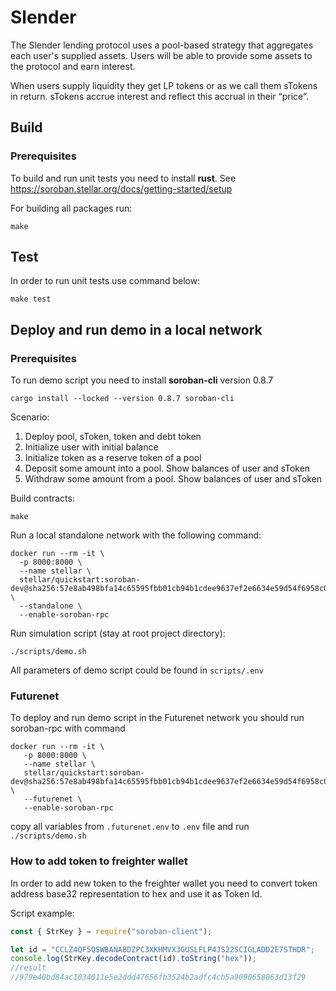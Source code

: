 # Slender

The Slender lending protocol uses a pool-based strategy that aggregates each user's supplied assets. Users will be able to provide some assets to the protocol and earn interest.

When users supply liquidity they get LP tokens or as we call them sTokens in return. sTokens accrue interest and reflect this accrual in their “price”.

## Build

### Prerequisites

To build and run unit tests you need to install **rust**. See https://soroban.stellar.org/docs/getting-started/setup

For building all packages run:

```shell
make
```

## Test

In order to run unit tests use command below:

```shell
make test
```

## Deploy and run demo in a local network

### Prerequisites

To run demo script you need to install **soroban-cli** version 0.8.7

```shell
cargo install --locked --version 0.8.7 soroban-cli
```

Scenario:

1. Deploy pool, sToken, token and debt token
2. Initialize user with initial balance
3. Initialize token as a reserve token of a pool
4. Deposit some amount into a pool. Show balances of user and sToken
5. Withdraw some amount from a pool. Show balances of user and sToken

Build contracts:

```shell
make
```

Run a local standalone network with the following command:

```shell
docker run --rm -it \
  -p 8000:8000 \
  --name stellar \
  stellar/quickstart:soroban-dev@sha256:57e8ab498bfa14c65595fbb01cb94b1cdee9637ef2e6634e59d54f6958c05bdb \
  --standalone \
  --enable-soroban-rpc
```

Run simulation script (stay at root project directory):

```shell
./scripts/demo.sh
```

All parameters of demo script could be found in `scripts/.env`

### Futurenet

To deploy and run demo script in the Futurenet network you should run soroban-rpc with command

```shell
docker run --rm -it \
   -p 8000:8000 \
   --name stellar \
   stellar/quickstart:soroban-dev@sha256:57e8ab498bfa14c65595fbb01cb94b1cdee9637ef2e6634e59d54f6958c05bdb \
   --futurenet \
   --enable-soroban-rpc
```

copy all variables from `.futurenet.env` to `.env` file and run `./scripts/demo.sh`

### How to add token to freighter wallet

In order to add new token to the freighter wallet you need to convert token address base32 representation to hex and use it as Token Id.

Script example:

```js
const { StrKey } = require("soroban-client");

let id = "CCLZ4QF5QSWBANABDZPC3XKHMVX3GUSLFLP4JS22SCIGLADD2E7STHDR";
console.log(StrKey.decodeContract(id).toString("hex"));
//result
//979e40bd84ac1034011e5e2ddd47656fb3524b2adfc4cb5a9090658063d13f29
```
